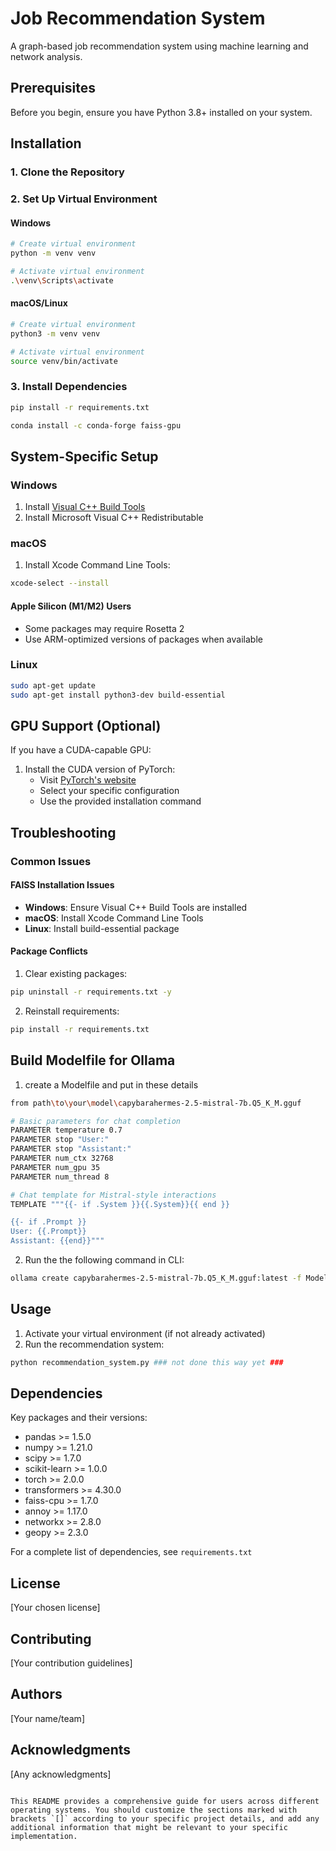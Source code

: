 # Job Recommendation System

A graph-based job recommendation system using machine learning and network analysis.

## Prerequisites

Before you begin, ensure you have Python 3.8+ installed on your system.

## Installation

### 1. Clone the Repository 

### 2. Set Up Virtual Environment

#### Windows
```bash
# Create virtual environment
python -m venv venv

# Activate virtual environment
.\venv\Scripts\activate
```

#### macOS/Linux
```bash
# Create virtual environment
python3 -m venv venv

# Activate virtual environment
source venv/bin/activate
```

### 3. Install Dependencies
```bash
pip install -r requirements.txt
```

```bash
conda install -c conda-forge faiss-gpu
```

## System-Specific Setup

### Windows
1. Install [Visual C++ Build Tools](https://visualstudio.microsoft.com/visual-cpp-build-tools/)
2. Install Microsoft Visual C++ Redistributable

### macOS
1. Install Xcode Command Line Tools:
```bash
xcode-select --install
```

#### Apple Silicon (M1/M2) Users
- Some packages may require Rosetta 2
- Use ARM-optimized versions of packages when available

### Linux
```bash
sudo apt-get update
sudo apt-get install python3-dev build-essential
```

## GPU Support (Optional)

If you have a CUDA-capable GPU:

1. Install the CUDA version of PyTorch:
   - Visit [PyTorch's website](https://pytorch.org/get-started/locally/)
   - Select your specific configuration
   - Use the provided installation command

## Troubleshooting

### Common Issues

#### FAISS Installation Issues
- **Windows**: Ensure Visual C++ Build Tools are installed
- **macOS**: Install Xcode Command Line Tools
- **Linux**: Install build-essential package

#### Package Conflicts
1. Clear existing packages:
```bash
pip uninstall -r requirements.txt -y
```
2. Reinstall requirements:
```bash
pip install -r requirements.txt
```

## Build Modelfile for Ollama

1. create a Modelfile and put in these details   
```bash
from path\to\your\model\capybarahermes-2.5-mistral-7b.Q5_K_M.gguf

# Basic parameters for chat completion
PARAMETER temperature 0.7
PARAMETER stop "User:"
PARAMETER stop "Assistant:"
PARAMETER num_ctx 32768
PARAMETER num_gpu 35
PARAMETER num_thread 8

# Chat template for Mistral-style interactions
TEMPLATE """{{- if .System }}{{.System}}{{ end }}

{{- if .Prompt }}
User: {{.Prompt}}
Assistant: {{end}}"""
```
   
2. Run the the following command in CLI:
```bash
ollama create capybarahermes-2.5-mistral-7b.Q5_K_M.gguf:latest -f Modelfile
```

## Usage

1. Activate your virtual environment (if not already activated)
2. Run the recommendation system:
```python
python recommendation_system.py ### not done this way yet ###
```

## Dependencies

Key packages and their versions:

- pandas >= 1.5.0
- numpy >= 1.21.0
- scipy >= 1.7.0
- scikit-learn >= 1.0.0
- torch >= 2.0.0
- transformers >= 4.30.0
- faiss-cpu >= 1.7.0
- annoy >= 1.17.0
- networkx >= 2.8.0
- geopy >= 2.3.0

For a complete list of dependencies, see `requirements.txt`

## License

[Your chosen license]

## Contributing

[Your contribution guidelines]

## Authors

[Your name/team]

## Acknowledgments

[Any acknowledgments]
```

This README provides a comprehensive guide for users across different operating systems. You should customize the sections marked with brackets `[]` according to your specific project details, and add any additional information that might be relevant to your specific implementation.